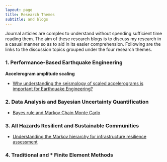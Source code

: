```yaml
---
layout: page
title: Research Themes
subtitle: and blogs
---
```


Journal articles are complex to understand without spending sufficient time reading them. The aim of these research blogs is to discuss my research in a casual manner so as to aid in its easier comprehension. Following are the links to the discussion topics grouped under the four research themes.

### 1. Performance-Based Earthquake Engineering

**Accelerogram amplitude scaling**

  * [Why understanding the seismology of scaled accelerograms is important for Earthquake Engineering?](Blogs/PBEE/Acc_Sca_1.md)
  

### 2. Data Analysis and Bayesian Uncertainty Quantification


* [Bayes rule and Markov Chain Monte Carlo](Blogs/BUQ/MCMC.md)


### 3. All Hazards Resilient and Sustainable Communities


* [Understanding the Markov hierarchy for infrastructure resilience assessment](Blogs/AHRSC/Markov.md)


### 4. Traditional and * Finite Element Methods
